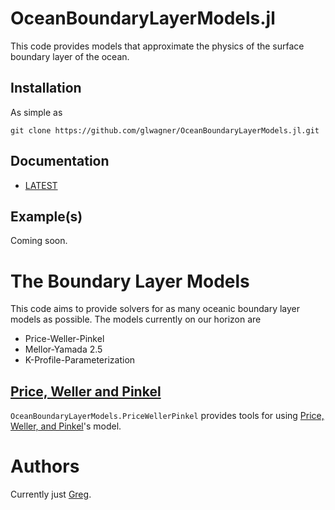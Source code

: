 # OceanBoundaryLayerModels.jl

This code provides models that approximate the physics of the surface
boundary layer of the ocean.

## Installation

As simple as

```
git clone https://github.com/glwagner/OceanBoundaryLayerModels.jl.git
```

## Documentation

* [LATEST](https://glwagner.github.io/OceanBoundaryLayerModels.jl/latest)

## Example(s)

Coming soon.


# The Boundary Layer Models

This code aims to provide solvers for as many oceanic boundary layer
models as possible. The models currently on our horizon are

* Price-Weller-Pinkel
* Mellor-Yamada 2.5
* K-Profile-Parameterization

## [Price, Weller and Pinkel][PWP]

`OceanBoundaryLayerModels.PriceWellerPinkel` provides tools for using
[Price, Weller, and Pinkel][PWP]'s model.

[PWP]: https://agupubs.onlinelibrary.wiley.com/doi/abs/10.1029/JC091iC07p08411

# Authors

Currently just [Greg](glwagner.github.io).
